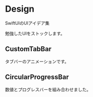 # Design
SwiftUIのUIアイデア集

勉強したUIをストックします。

## CustomTabBar
タブバーのアニメーションです。

## CircularProgressBar
数値とプログレスバーを組み合わせました。
